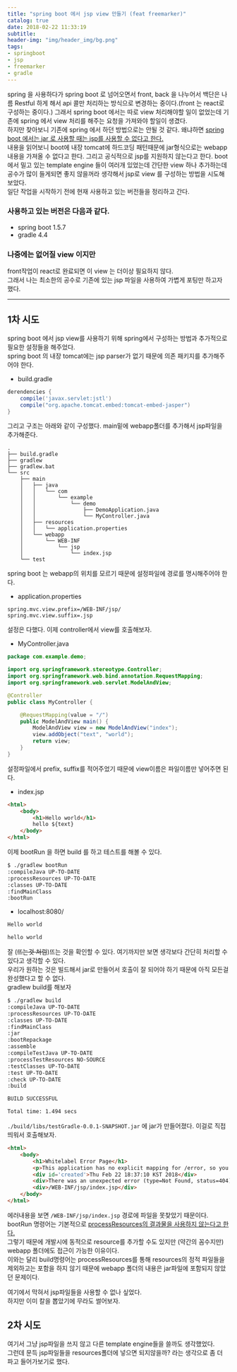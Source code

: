 ```yaml
---
title: "spring boot 에서 jsp view 만들기 (feat freemarker)"
catalog: true
date: 2018-02-22 11:33:19
subtitle:
header-img: "img/header_img/bg.png"
tags:
- springboot
- jsp
- freemarker
- gradle
---
```


spring 을 사용하다가 spring boot 로 넘어오면서 front, back 을 나누어서 백단은 나름 Restful 하게 해서 api 콜만 처리하는 방식으로 변경하는 중이다.(front 는 react로 구성하는 중이다.) 그래서 spring boot 에서는 따로 view 처리해야할 일이 없었는데 기존에 spring 에서 view 처리를 해주는 요청을 가져와야 할일이 생겼다.  
하지만 찾아보니 기존에 spring 에서 하던 방법으로는 안될 것 같다. 왜냐하면 [spring boot 에서는 jar 로 사용할 때는 jsp를 사용할 수 없다고 한다.](https://docs.spring.io/spring-boot/docs/current/reference/html/boot-features-developing-web-applications.html#boot-features-jsp-limitations)  
내용을 읽어보니 boot에 내장 tomcat에 하드코딩 패턴때문에 jar형식으로는 webapp내용을 가져올 수 없다고 한다. 그리고 공식적으로 jsp를 지원하지 않는다고 한다. boot에서 밀고 있는 template engine 들이 여러개 있었는데 간단한 view 하나 추가하는데 공수가 많이 들게되면 좋지 않을꺼라 생각해서 jsp로 view 를 구성하는 방법을 시도해보았다.  
일단 작업을 시작하기 전에 현재 사용하고 있는 버전들을 정리하고 간다.  

### 사용하고 있는 버전은 다음과 같다.
* spring boot 1.5.7
* gradle 4.4  

### 나중에는 없어질 view 이지만
front작업이 react로 완료되면 이 view 는 더이상 필요하지 않다.  
그래서 나는 최소한의 공수로 기존에 있는 jsp 파일을 사용하여 가볍게 포팅만 하고자 했다.  

--- 

## 1차 시도
spring boot 에서 jsp view를 사용하기 위해 spring에서 구성하는 방법과 추가적으로 필요한 설정들을 해주었다.  
spring boot 의 내장 tomcat에는 jsp parser가 없기 때문에 의존 패키지를 추가해주어야 한다.  

- build.gradle  

```gradle
derendencies {
    compile('javax.servlet:jstl')
    compile("org.apache.tomcat.embed:tomcat-embed-jasper")
}
``` 
그리고 구조는 아래와 같이 구성했다. main밑에 webapp폴더를 추가해서 jsp파일을 추가해준다.

```
.
├── build.gradle
├── gradlew
├── gradlew.bat
└── src
    ├── main
    │   ├── java
    │   │   └── com
    │   │       └── example
    │   │           └── demo
    │   │               ├── DemoApplication.java
    │   │               └── MyController.java
    │   ├── resources
    │   │   └── application.properties
    │   └── webapp
    │       └── WEB-INF
    │           └── jsp
    │               └── index.jsp
    └── test
```  
spring boot 는 webapp의 위치를 모르기 때문에 설정파일에 경로를 명시해주어야 한다.  

* application.properties  

```
spring.mvc.view.prefix=/WEB-INF/jsp/
spring.mvc.view.suffix=.jsp
```
설정은 다했다. 이제 controller에서 view를 호출해보자.
* MyController.java

```java
package com.example.demo;

import org.springframework.stereotype.Controller;
import org.springframework.web.bind.annotation.RequestMapping;
import org.springframework.web.servlet.ModelAndView;

@Controller
public class MyController {

    @RequestMapping(value = "/")
    public ModelAndView main() {
        ModelAndView view = new ModelAndView("index");
        view.addObject("text", "world");
        return view;
    }
}
```
설정파일에서 prefix, suffix를 적어주었기 때문에 view이름은 파일이름만 넣어주면 된다.  

* index.jsp

```html
<html>
    <body>
        <h1>Hello world</h1>
        hello ${text}
    </body>
</html>
```
이제 bootRun 을 하면 build 를 하고 테스트를 해볼 수 있다.  

```bash
$ ./gradlew bootRun
:compileJava UP-TO-DATE
:processResources UP-TO-DATE
:classes UP-TO-DATE
:findMainClass
:bootRun
```

* localhost:8080/
```html
Hello world

hello world
```
잘 (~~뜨는것 처럼~~)뜨는 것을 확인할 수 있다. 여기까지만 보면 생각보다 간단히 처리할 수 있다고 생각할 수 있다.  
우리가 원하는 것은 빌드해서 jar로 만들어서 호출이 잘 되어야 하기 때문에 아직 모든걸 완성했다고 할 수 없다.  
gradlew build를 해보자  

```sh
$ ./gradlew build
:compileJava UP-TO-DATE
:processResources UP-TO-DATE
:classes UP-TO-DATE
:findMainClass
:jar
:bootRepackage
:assemble
:compileTestJava UP-TO-DATE
:processTestResources NO-SOURCE
:testClasses UP-TO-DATE
:test UP-TO-DATE
:check UP-TO-DATE
:build

BUILD SUCCESSFUL

Total time: 1.494 secs
```

`./build/libs/testGradle-0.0.1-SNAPSHOT.jar` 에 jar가 만들어졌다. 이걸로 직접 띄워서 호출해보자.  

```html
<html>
    <body>
        <h1>Whitelabel Error Page</h1>
        <p>This application has no explicit mapping for /error, so you are seeing this as a fallback.</p>
        <div id='created'>Thu Feb 22 18:37:10 KST 2018</div>
        <div>There was an unexpected error (type=Not Found, status=404).</div>
        <div>/WEB-INF/jsp/index.jsp</div>
    </body>
</html>
```

에러내용을 보면 `/WEB-INF/jsp/index.jsp` 경로에 파일을 못찾았기 때문이다.  
bootRun 명령어는 기본적으로 [processResources의 결과물을 사용하지 않는다고 한다.]("https://docs.spring.io/spring-boot/docs/current/reference/html/build-tool-plugins-gradle-plugin.html#build-tool-plugins-gradle-running-applications")  
 그렇기 때문에 개발시에 동적으로 resource를 추가할 수도 있지만 (약간의 꼼수지만) webapp 폴더에도 접근이 가능한 이유이다.  
이와는 달리 build명령어는 processResources를 통해 resources의 정적 파일들을 제외하고는 포함을 하지 않기 때문에 webapp 폴더의 내용은 jar파일에 포함되지 않았던 문제이다.  
  
여기에서 막혀서 jsp파일들을 사용할 수 없나 싶었다.  
하지만 이미 칼을 뽑았기에 무라도 썰어보자.   

## 2차 시도 
여기서 그냥 jsp파일을 쓰지 않고 다른 template engine들을 쓸까도 생각했었다.  
그런데 문득 jsp파일들을 resources폴더에 넣으면 되지않을까? 라는 생각으로 좀 더 파고 들어가보기로 했다.  
